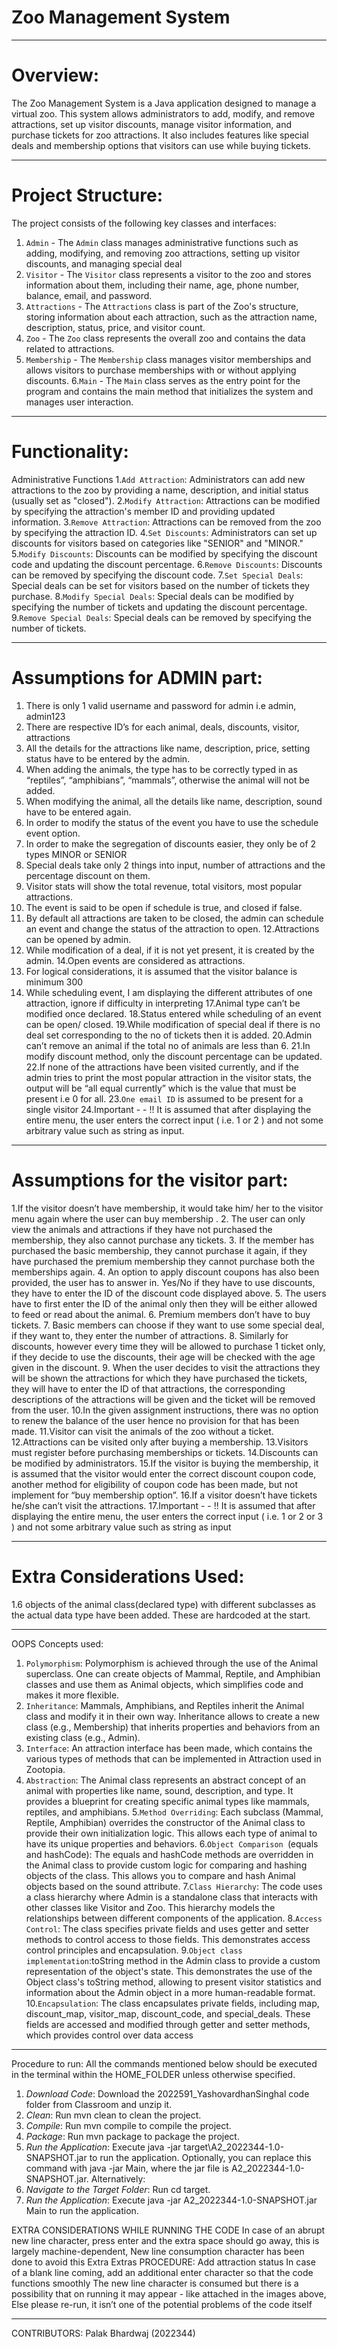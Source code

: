 # Zoo Management System
______________________________________________________________________
# Overview:
The Zoo Management System is a Java application designed to manage a virtual zoo. This
system allows administrators to add, modify, and remove attractions, set up visitor discounts,
manage visitor information, and purchase tickets for zoo attractions. It also includes features like
special deals and membership options that visitors can use while buying tickets.
______________________________________________________________________
# Project Structure:
The project consists of the following key classes and interfaces:
1. `Admin` - The `Admin` class manages administrative functions such as adding,
modifying, and removing zoo attractions, setting up visitor discounts, and managing special
deal
2. `Visitor` - The `Visitor` class represents a visitor to the zoo and stores information about them,
including their name, age, phone number, balance, email, and password.
3. `Attractions` - The `Attractions` class is part of the Zoo's structure, storing information about
each attraction, such as the attraction name, description, status, price, and visitor count.
4. `Zoo` - The `Zoo` class represents the overall zoo and contains the data related to
attractions.
5. `Membership` - The `Membership` class manages visitor memberships and allows visitors to
purchase memberships with or without applying discounts.
6.`Main` - The `Main` class serves as the entry point for the program and contains the main
method that initializes the system and manages user interaction.
______________________________________________________________________
# Functionality:
Administrative Functions
1.`Add Attraction`: Administrators can add new attractions to the zoo by providing a name,
description, and initial status (usually set as "closed").
2.`Modify Attraction`: Attractions can be modified by specifying the attraction's member ID and
providing updated information.
3.`Remove Attraction`: Attractions can be removed from the zoo by specifying the attraction ID.
4.`Set Discounts`: Administrators can set up discounts for visitors based on categories like
"SENIOR" and "MINOR."
5.`Modify Discounts`: Discounts can be modified by specifying the discount code and updating
the discount percentage.
6.`Remove Discounts`: Discounts can be removed by specifying the discount code.
7.`Set Special Deals`: Special deals can be set for visitors based on the number of tickets they
purchase.
8.`Modify Special Deals`: Special deals can be modified by specifying the number of tickets and
updating the discount percentage.
9.`Remove Special Deals`: Special deals can be removed by specifying the number of tickets.
______________________________________________________________________
# Assumptions for ADMIN part:
1. There is only 1 valid username and password for admin i.e admin, admin123
2. There are respective ID’s for each animal, deals, discounts, visitor, attractions
3. All the details for the attractions like name, description, price, setting status have to be
entered by the admin.
4. When adding the animals, the type has to be correctly typed in as “reptiles”, “amphibians”,
“mammals”, otherwise the animal will not be added.
5. When modifying the animal, all the details like name, description, sound have to be entered
again.
6. In order to modify the status of the event you have to use the schedule event option.
7. In order to make the segregation of discounts easier, they only be of 2 types MINOR or
SENIOR
8. Special deals take only 2 things into input, number of attractions and the percentage discount
on them.
9. Visitor stats will show the total revenue, total visitors, most popular attractions.
10. The event is said to be open if schedule is true, and closed if false.
11. By default all attractions are taken to be closed, the admin can schedule an event and
change the status of the attraction to open.
12.Attractions can be opened by admin.
13. While modification of a deal, if it is not yet present, it is created by the admin.
14.Open events are considered as attractions.
15. For logical considerations, it is assumed that the visitor balance is minimum 300
16. While scheduling event, I am displaying the different attributes of one attraction, ignore if
difficulty in interpreting
17.Animal type can’t be modified once declared.
18.Status entered while scheduling of an event can be open/ closed.
19.While modification of special deal if there is no deal set corresponding to the no of tickets
then it is added.
20.Admin can’t remove an animal if the total no of animals are less than 6.
21.In modify discount method, only the discount percentage can be updated.
22.If none of the attractions have been visited currently, and if the admin tries to print the most popular attraction in the visitor stats, the output will be “all equal currently” which is the value that must be present i.e 0 for all.
23.`One email ID` is assumed to be present for a single visitor
24.Important - - !!
It is assumed that after displaying the entire menu, the user enters the correct input ( i.e. 1 or 2 )
and not some arbitrary value such as string as input.
______________________________________________________
# Assumptions for the visitor part:
1.If the visitor doesn’t have membership, it would take him/ her to the visitor menu again where
the user can buy membership .
2. The user can only view the animals and attractions if they have not purchased the
membership, they also cannot purchase any tickets.
3. If the member has purchased the basic membership, they cannot purchase it again, if they
have purchased the premium membership they cannot purchase both the memberships again.
4. An option to apply discount coupons has also been provided, the user has to answer in.
Yes/No if they have to use discounts, they have to enter the ID of the discount code displayed
above.
5. The users have to first enter the ID of the animal only then they will be either allowed to feed or read about the animal.
6. Premium members don’t have to buy tickets.
7. Basic members can choose if they want to use some special deal, if they want to, they enter
the number of attractions.
8. Similarly for discounts, however every time they will be allowed to purchase 1 ticket only, if
they decide to use the discounts, their age will be checked with the age given in the discount.
9. When the user decides to visit the attractions they will be shown the attractions for which they have purchased the tickets, they will have to enter the ID of that attractions, the corresponding descriptions of the attractions will be given and the ticket will be removed from the user.
10.In the given assignment instructions, there was no option to renew the balance of the user
hence no provision for that has been made.
11.Visitor can visit the animals of the zoo without a ticket.
12.Attractions can be visited only after buying a membership.
13.Visitors must register before purchasing memberships or tickets.
14.Discounts can be modified by administrators.
15.If the visitor is buying the membership, it is assumed that the visitor would enter the correct
discount coupon code, another method for eligibility of coupon code has been made, but not
implement for “buy membership option”.
16.If a visitor doesn’t have tickets he/she can’t visit the attractions.
17.Important - - !!
It is assumed that after displaying the entire menu, the user enters the correct input ( i.e. 1 or 2
or 3 ) and not some arbitrary value such as string as input
______________________________________________________________________
# Extra Considerations Used:
1.6 objects of the animal class(declared type) with different subclasses as the actual data type
have been added. These are hardcoded at the start.
______________________________________________________________________
OOPS Concepts used:
1. `Polymorphism`: Polymorphism is achieved through the use of the Animal superclass. One can
create objects of Mammal, Reptile, and Amphibian classes and use them as Animal objects,
which simplifies code and makes it more flexible.
2. `Inheritance`: Mammals, Amphibians, and Reptiles inherit the Animal class and modify it in
their own way. Inheritance allows to create a new class (e.g., Membership) that inherits
properties and behaviors from an existing class (e.g., Admin).
3. `Interface`: An attraction interface has been made, which contains the various types of
methods that can be implemented in Attraction used in Zootopia.
4. `Abstraction`: The Animal class represents an abstract concept of an animal with properties
like name, sound, description, and type. It provides a blueprint for creating specific animal types
like mammals, reptiles, and amphibians.
5.`Method Overriding`: Each subclass (Mammal, Reptile, Amphibian) overrides the constructor of
the Animal class to provide their own initialization logic. This allows each type of animal to have
its unique properties and behaviors.
6.`Object Comparison `(equals and hashCode): The equals and hashCode methods are
overridden in the Animal class to provide custom logic for comparing and hashing objects of the
class. This allows you to compare and hash Animal objects based on the sound attribute.
7.`Class Hierarchy`: The code uses a class hierarchy where Admin is a standalone class that
interacts with other classes like Visitor and Zoo. This hierarchy models the relationships
between different components of the application.
8.`Access Control`: The class specifies private fields and uses getter and setter methods to
control access to those fields. This demonstrates access control principles and encapsulation.
9.`Object class implementation`:toString method in the Admin class to provide a custom
representation of the object's state. This demonstrates the use of the Object class's toString
method, allowing to present visitor statistics and information about the Admin object in a more
human-readable format.
10.`Encapsulation`: The class encapsulates private fields, including map, discount_map,
visitor_map, discount_code, and special_deals. These fields are accessed and modified through
getter and setter methods, which provides control over data access
____________________________________________________________________
Procedure to run:
All the commands mentioned below should be executed in the terminal within the
HOME_FOLDER unless otherwise specified.
1. *Download Code*: Download the 2022591_YashovardhanSinghal code folder from
Classroom and unzip it.
2. *Clean*: Run mvn clean to clean the project.
3. *Compile*: Run mvn compile to compile the project.
4. *Package*: Run mvn package to package the project.
5. *Run the Application*: Execute java -jar target\A2_2022344-1.0-SNAPSHOT.jar to run the
application. Optionally, you can replace this command with java -jar <path to jar file> Main,
where the jar file is A2_2022344-1.0-SNAPSHOT.jar.
Alternatively:
1. *Navigate to the Target Folder*: Run cd target.
2. *Run the Application*: Execute java -jar A2_2022344-1.0-SNAPSHOT.jar Main to run the
application.


EXTRA CONSIDERATIONS WHILE RUNNING THE CODE
In case of an abrupt new line character, press enter and the extra space should go away, this is
largely machine-dependent,
New line consumption character has been done to avoid this
Extra Extras
PROCEDURE:
Add attraction status
In case of a blank line coming, add an additional enter character so that the code functions
smoothly
The new line character is consumed but there is a possibility that on running it may appear - like
attached in the images above,
Else please re-run, it isn’t one of the potential problems of the code itself
____________________________________________________________________
CONTRIBUTORS:
Palak Bhardwaj (2022344)
